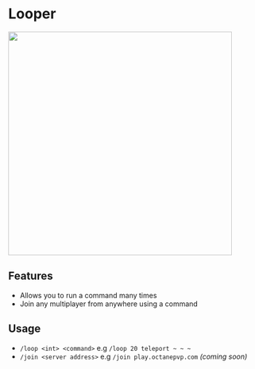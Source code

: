 # Looper

<img src=https://github.com/user-attachments/assets/85be0a54-ea69-4733-844c-f4c7642a7baf width="450" height="450">

## Features
- Allows you to run a command many times
- Join any multiplayer from anywhere using a command


## Usage
- `/loop <int> <command>` e.g `/loop 20 teleport ~ ~ ~`
- `/join <server address>` e.g `/join play.octanepvp.com` _(coming soon)_
